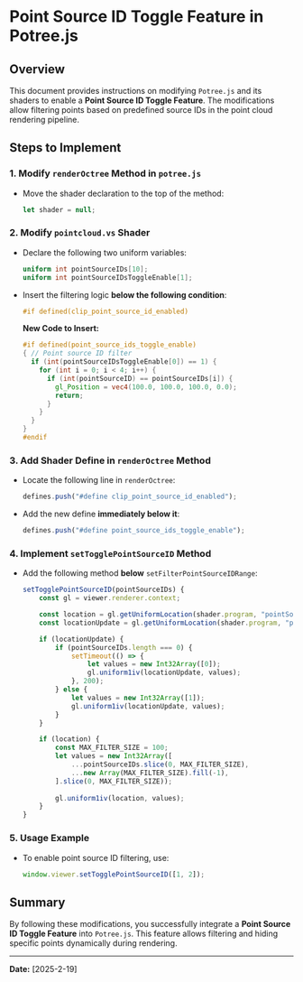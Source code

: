 # Point Source ID Toggle Feature in Potree.js

## Overview
This document provides instructions on modifying `Potree.js` and its shaders to enable a **Point Source ID Toggle Feature**. The modifications allow filtering points based on predefined source IDs in the point cloud rendering pipeline.

## Steps to Implement

### 1. Modify `renderOctree` Method in `potree.js`
- Move the shader declaration to the top of the method:
  ```js
  let shader = null;
  ```

### 2. Modify `pointcloud.vs` Shader
- Declare the following two uniform variables:
  ```glsl
  uniform int pointSourceIDs[10];
  uniform int pointSourceIDsToggleEnable[1];
  ```
- Insert the filtering logic **below the following condition**:
  ```glsl
  #if defined(clip_point_source_id_enabled)
  ```
  **New Code to Insert:**
  ```glsl
  #if defined(point_source_ids_toggle_enable)
  { // Point source ID filter
    if (int(pointSourceIDsToggleEnable[0]) == 1) {
      for (int i = 0; i < 4; i++) {
        if (int(pointSourceID) == pointSourceIDs[i]) {
          gl_Position = vec4(100.0, 100.0, 100.0, 0.0);
          return;
        }
      }
    }
  }
  #endif
  ```

### 3. Add Shader Define in `renderOctree` Method
- Locate the following line in `renderOctree`:
  ```js
  defines.push("#define clip_point_source_id_enabled");
  ```
- Add the new define **immediately below it**:
  ```js
  defines.push("#define point_source_ids_toggle_enable");
  ```

### 4. Implement `setTogglePointSourceID` Method
- Add the following method **below** `setFilterPointSourceIDRange`:

  ```js
  setTogglePointSourceID(pointSourceIDs) {
      const gl = viewer.renderer.context;

      const location = gl.getUniformLocation(shader.program, "pointSourceIDs");
      const locationUpdate = gl.getUniformLocation(shader.program, "pointSourceIDsToggleEnable");

      if (locationUpdate) {
          if (pointSourceIDs.length === 0) {
              setTimeout(() => {
                  let values = new Int32Array([0]);
                  gl.uniform1iv(locationUpdate, values);
              }, 200);
          } else {
              let values = new Int32Array([1]);
              gl.uniform1iv(locationUpdate, values);
          }
      }

      if (location) {
          const MAX_FILTER_SIZE = 100;
          let values = new Int32Array([
              ...pointSourceIDs.slice(0, MAX_FILTER_SIZE),
              ...new Array(MAX_FILTER_SIZE).fill(-1),
          ].slice(0, MAX_FILTER_SIZE));
          
          gl.uniform1iv(location, values);
      }
  }
  ```

### 5. Usage Example
- To enable point source ID filtering, use:
  ```js
  window.viewer.setTogglePointSourceID([1, 2]);
  ```

## Summary
By following these modifications, you successfully integrate a **Point Source ID Toggle Feature** into `Potree.js`. This feature allows filtering and hiding specific points dynamically during rendering.

---
**Date:** [2025-2-19]  

